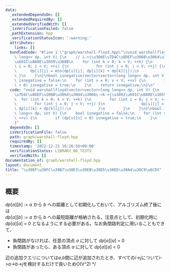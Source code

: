 ```yaml
---
data:
  _extendedDependsOn: []
  _extendedRequiredBy: []
  _extendedVerifiedWith: []
  _isVerificationFailed: false
  _pathExtension: hpp
  _verificationStatusIcon: ':warning:'
  attributes:
    links: []
  bundledCode: "#line 1 \"graph/warshall-floyd.hpp\"\nvoid warshallfloyd(vector<vector<long\
    \ long>> dp, int V) {\n    // i->j\u306E\u7D4C\u8DEF\u306B\u3064\u3044\u3066i->k->j\u3092\
    \u691C\u8A0E\u3059\u308B\n    for (int k = 0; k < V; ++k) {\n        for (int\
    \ i = 0; i < V; ++i) {\n            for (int j = 0; j < V; ++j) {\n          \
    \      dp[i][j] = min(dp[i][j], dp[i][k] + dp[k][j]);\n            }\n       \
    \ }\n    }\n}\nbool isnegative(vector<vector<long long>> dp, int V) {\n    bool\
    \ isnegative = false;\n    for (int v = 0; v < V; ++v) {\n        if (dp[v][v]\
    \ < 0) isnegative = true;\n    }\n    return isnegative;\n}\n"
  code: "void warshallfloyd(vector<vector<long long>> dp, int V) {\n    // i->j\u306E\
    \u7D4C\u8DEF\u306B\u3064\u3044\u3066i->k->j\u3092\u691C\u8A0E\u3059\u308B\n  \
    \  for (int k = 0; k < V; ++k) {\n        for (int i = 0; i < V; ++i) {\n    \
    \        for (int j = 0; j < V; ++j) {\n                dp[i][j] = min(dp[i][j],\
    \ dp[i][k] + dp[k][j]);\n            }\n        }\n    }\n}\nbool isnegative(vector<vector<long\
    \ long>> dp, int V) {\n    bool isnegative = false;\n    for (int v = 0; v < V;\
    \ ++v) {\n        if (dp[v][v] < 0) isnegative = true;\n    }\n    return isnegative;\n\
    }"
  dependsOn: []
  isVerificationFile: false
  path: graph/warshall-floyd.hpp
  requiredBy: []
  timestamp: '2022-12-21 16:26:56+09:00'
  verificationStatus: LIBRARY_NO_TESTS
  verifiedWith: []
documentation_of: graph/warshall-floyd.hpp
layout: document
title: "\u30EF\u30FC\u30B7\u30E3\u30EB\u30D5\u30ED\u30A4\u30C9\u6CD5"
---
```


## 概要

$dp[a][b]$ := $a$ から $b$ への距離として初期化しておいて、アルゴリズム終了後には<br>
$dp[a][b]$ := $a$ から $b$ への最短距離が格納される。注意点として、初期化時に $dp[a][a]$ = 0 となるようにする必要がある。なお負閉路判定に用いることもできて、
* 負閉路がなければ、任意の頂点 $a$ に対して $dp[a][a]$ = 0<br>
* 負閉路があったら、ある頂点 $a$ に対して $dp[a][a]$ < 0<br>
  
辺の追加クエリについては$a$,$b$間に辺が追加されたとき、すべての$i$->$j$について$i$->$a$->$b$->$j$を検討するだけで良いためO(V^2)
*/